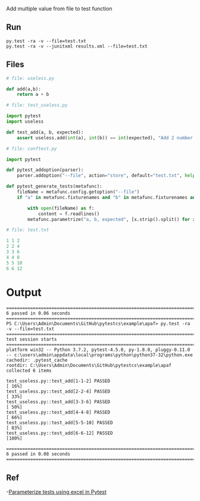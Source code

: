 Add multiple value from file to test function

## Run

    py.test -ra -v --file=test.txt
    py.test -ra -v --junitxml results.xml --file=test.txt

## Files

```python
# file: useless.py

def add(a,b):
	return a + b
```

```python
# file: test_useless.py

import pytest
import useless

def test_add(a, b, expected):
    assert useless.add(int(a), int(b)) == int(expected), "Add 2 number from list"
```

```python
# file: conftest.py

import pytest

def pytest_addoption(parser):
    parser.addoption("--file", action="store", default="test.txt", help="Add input value from file")

def pytest_generate_tests(metafunc):
    fileName = metafunc.config.getoption("--file")
    if "a" in metafunc.fixturenames and "b" in metafunc.fixturenames and "expected" in metafunc.fixturenames:

        with open(fileName) as f:
            content = f.readlines()
        metafunc.parametrize("a, b, expected", [x.strip().split() for x in content])
```

```python
# file: test.txt

1 1 2
2 2 4
3 3 6
4 4 8
5 5 10
6 6 12
```

# Output

    ========================================================================================================================================== 6 passed in 0.06 seconds ==========================================================================================================================================
    PS C:\Users\Admin\Documents\GitHub\pytestcs\example\apaf> py.test -ra -v --file=test.txt
    ============================================================================================================================================ test session starts =============================================================================================================================================
    platform win32 -- Python 3.7.2, pytest-4.5.0, py-1.8.0, pluggy-0.11.0 -- c:\users\admin\appdata\local\programs\python\python37-32\python.exe
    cachedir: .pytest_cache
    rootdir: C:\Users\Admin\Documents\GitHub\pytestcs\example\apaf
    collected 6 items                                                                                                                                                                                                                                                                                             

    test_useless.py::test_add[1-1-2] PASSED                                                                                                                                                                                                                                                                 [ 16%]
    test_useless.py::test_add[2-2-4] PASSED                                                                                                                                                                                                                                                                 [ 33%]
    test_useless.py::test_add[3-3-6] PASSED                                                                                                                                                                                                                                                                 [ 50%]
    test_useless.py::test_add[4-4-8] PASSED                                                                                                                                                                                                                                                                 [ 66%]
    test_useless.py::test_add[5-5-10] PASSED                                                                                                                                                                                                                                                                [ 83%]
    test_useless.py::test_add[6-6-12] PASSED                                                                                                                                                                                                                                                                [100%]

    ========================================================================================================================================== 6 passed in 0.08 seconds ==========================================================================================================================================

## Ref

-[Parameterize tests using excel in Pytest](https://stackoverflow.com/questions/51950921/parameterize-tests-using-excel-in-pytest)